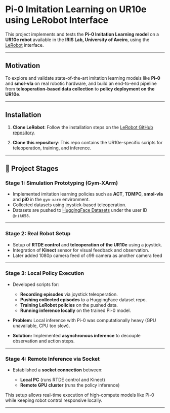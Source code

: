 
# Pi-0 Imitation Learning on UR10e using LeRobot Interface

This project implements and tests the **Pi-0 Imitation Learning model** on a **UR10e robot** available in the **IRIS Lab, University of Aveiro**, using the [LeRobot](https://github.com/openrobotlab/lerobot) interface.

---

## Motivation

To explore and validate state-of-the-art imitation learning models like **Pi-0** and **smol-vla** on real robotic hardware, and build an end-to-end pipeline from **teleoperation-based data collection** to **policy deployment on the UR10e**.

---

## Installation

1. **Clone LeRobot**:
   Follow the installation steps on the [LeRobot GitHub repository](https://github.com/openrobotlab/lerobot).

2. **Clone this repository**:
   This repo contains the UR10e-specific scripts for teleoperation, training, and inference.

---

## 🚀 Project Stages

### **Stage 1: Simulation Prototyping (Gym-XArm)**

* Implemented imitation learning policies such as **ACT**, **TDMPC**, **smol-vla** and **pi0** in the `gym-xarm` environment.
* Collected datasets using joystick-based teleoperation.
* Datasets are pushed to [HuggingFace Datasets](https://huggingface.co/nik658) under the user ID `@nik658`.

---

### **Stage 2: Real Robot Setup**

* Setup of **RTDE control** and **teleoperation of the UR10e** using a joystick.
* Integration of **Kinect** sensor for visual feedback and observation.
* Later added 1080p camera feed of c99 camera as another camera feed

---

### **Stage 3: Local Policy Execution**

* Developed scripts for:

  * **Recording episodes** via joystick teleoperation.
  * **Pushing collected episodes** to a HuggingFace dataset repo.
  * **Training LeRobot policies** on the pushed data.
  * **Running inference locally** on the trained Pi-0 model.

* **Problem:** Local inference with Pi-0 was computationally heavy (GPU unavailable, CPU too slow).

* **Solution:** Implemented **asynchronous inference** to decouple observation and action steps.

---

### **Stage 4: Remote Inference via Socket**

* Established a **socket connection** between:

  * **Local PC** (runs RTDE control and Kinect)
  * **Remote GPU cluster** (runs the policy inference)

This setup allows real-time execution of high-compute models like Pi-0 while keeping robot control responsive locally.


---


